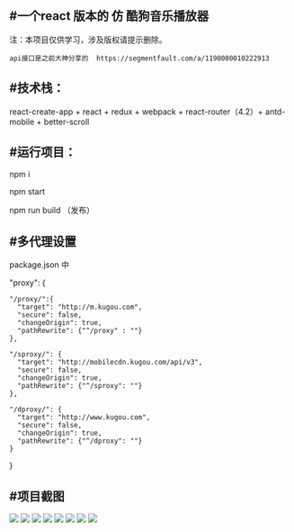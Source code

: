 
#一个react 版本的  仿 酷狗音乐播放器
---------

注：本项目仅供学习，涉及版权请提示删除。

    api接口是之前大神分享的  https://segmentfault.com/a/1190000010222913

#技术栈：
---------

react-create-app + react + redux + webpack + react-router（4.2）+ antd-mobile + better-scroll

#运行项目：
---------

 npm i

 npm start

 npm run build （发布）
 
 #多代理设置
 ---
 package.json 中
 
 "proxy": {
 
    "/proxy/":{
      "target": "http://m.kugou.com",
      "secure": false,
      "changeOrigin": true,
      "pathRewrite": {"^/proxy" : ""}
    },
    
    "/sproxy/": {
      "target": "http://mobilecdn.kugou.com/api/v3",
      "secure": false,
      "changeOrigin": true,
      "pathRewrite": {"^/sproxy": ""}
    },
    
    "/dproxy/": {
      "target": "http://www.kugou.com",
      "secure": false,
      "changeOrigin": true,
      "pathRewrite": {"^/dproxy": ""}
    }
    
  }

#项目截图
---------
    
![](https://github.com/zhdxmw/wy-music/blob/master/project-img/a.jpeg)
![](https://github.com/zhdxmw/wy-music/blob/master/project-img/b.jpeg)
![](https://github.com/zhdxmw/wy-music/blob/master/project-img/c.jpeg)
![](https://github.com/zhdxmw/wy-music/blob/master/project-img/d.jpeg)
![](https://github.com/zhdxmw/wy-music/blob/master/project-img/e.jpeg)
![](https://github.com/zhdxmw/wy-music/blob/master/project-img/f.jpeg)
![](https://github.com/zhdxmw/wy-music/blob/master/project-img/g.jpeg)
![](https://github.com/zhdxmw/wy-music/blob/master/project-img/h.jpeg)

